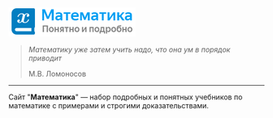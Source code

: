 ![Математика](repo/logo-rectangle.png)
> *Математику уже затем учить надо, что она ум в порядок приводит*
>
> М.В. Ломоносов
---

Сайт "**Математика**" — набор подробных и понятных учебников по математике с примерами и строгими доказательствами.